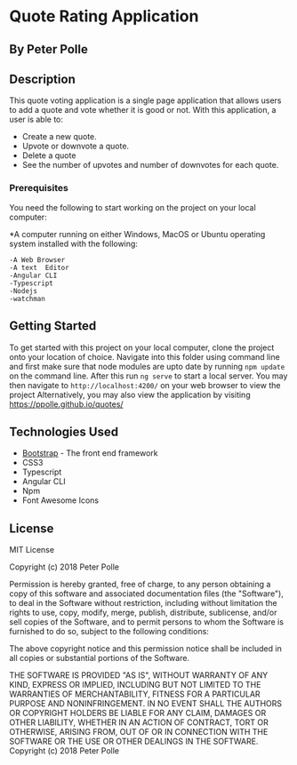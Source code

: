 # Quote Rating Application

## By Peter Polle

## Description
This quote voting application is a single page application that allows users to add a quote and vote whether it is good or not. With this application, a user is able to:
* Create a new quote.
* Upvote or downvote a quote.
* Delete a quote
* See the number of upvotes and number of downvotes for each quote.

### Prerequisites

You need the following to start working on the project on your local computer:

*A computer running on either Windows, MacOS or Ubuntu operating system installed with the following:
```
-A Web Browser
-A text  Editor
-Angular CLI
-Typescript
-Nodejs
-watchman
```

## Getting Started

To get started with this project on your local computer, clone the project onto your location of choice. Navigate into this folder using command line and first make sure that node modules are upto date by running `npm update` on the command line. After this run `ng serve` to start a local server. You may then navigate to `http://localhost:4200/` on your web browser to view the project Alternatively, you may also view the application by visiting https://ppolle.github.io/quotes/

## Technologies Used

* [Bootstrap](http://getbootstrap.com/) - The front end framework
* CSS3
* Typescript
* Angular CLI
* Npm
* Font Awesome Icons

## License

MIT License

Copyright (c) 2018 Peter Polle

Permission is hereby granted, free of charge, to any person obtaining a copy of this software and associated documentation files (the "Software"), to deal in the Software without restriction, including without limitation the rights to use, copy, modify, merge, publish, distribute, sublicense, and/or sell copies of the Software, and to permit persons to whom the Software is furnished to do so, subject to the following conditions:

The above copyright notice and this permission notice shall be included in all copies or substantial portions of the Software.

THE SOFTWARE IS PROVIDED "AS IS", WITHOUT WARRANTY OF ANY KIND, EXPRESS OR IMPLIED, INCLUDING BUT NOT LIMITED TO THE WARRANTIES OF MERCHANTABILITY, FITNESS FOR A PARTICULAR PURPOSE AND NONINFRINGEMENT. IN NO EVENT SHALL THE AUTHORS OR COPYRIGHT HOLDERS BE LIABLE FOR ANY CLAIM, DAMAGES OR OTHER LIABILITY, WHETHER IN AN ACTION OF CONTRACT, TORT OR OTHERWISE, ARISING FROM, OUT OF OR IN CONNECTION WITH THE SOFTWARE OR THE USE OR OTHER DEALINGS IN THE SOFTWARE. Copyright (c) 2018 Peter Polle


